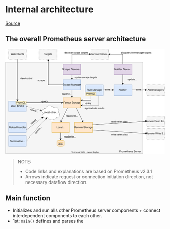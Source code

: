 # Internal architecture

[Source](https://github.com/prometheus/prometheus/blob/master/documentation/internal_architecture.md)

## The overall Prometheus server architecture

![overall-prometheus-architecture](https://github.com/prometheus/prometheus/raw/master/documentation/images/internal_architecture.svg?sanitize=true)

> NOTE:
>   * Code links and explanations are based on Prometheus v2.3.1
>   * Arrows indicate request or connection initiation direction, not necessary dataflow direction.

## Main function

* Initializes and run alls other Prometheus server components + connect interdependent components to each other.
* 1st: `main()` defines and parses the 
